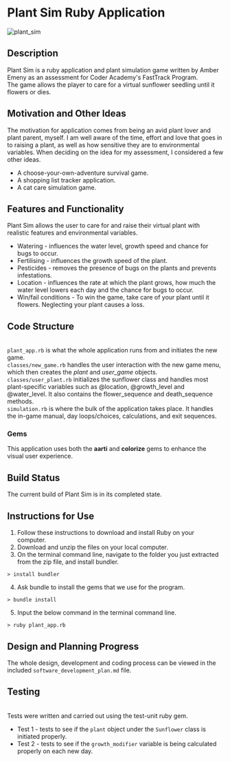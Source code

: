 # Plant Sim Ruby Application
![plant_sim](https://github.com/amberemeny/terminal_assignment/blob/master/images/plant_sim.gif?raw=true)
## Description
Plant Sim is a ruby application and plant simulation game written by Amber Emeny as an assessment for Coder Academy's FastTrack Program.
<br> The game allows the player to care for a virtual sunflower seedling until it flowers or dies. 

## Motivation and Other Ideas
The motivation for application comes from being an avid plant lover and plant parent, myself. I am well aware of the time, effort and love that goes in to raising a plant, as well as how sensitive they are to environmental variables. 
When deciding on the idea for my assessment, I considered a few other ideas.
- A choose-your-own-adventure survival game.
- A shopping list tracker application.
- A cat care simulation game.

## Features and Functionality
Plant Sim allows the user to care for and raise their virtual plant with realistic features and environmental variables.
+ Watering - influences the water level, growth speed and chance for bugs to occur.
+ Fertilising - influences the growth speed of the plant.
+ Pesticides - removes the presence of bugs on the plants and prevents infestations.
+ Location - influences the rate at which the plant grows, how much the water level lowers each day and the chance for bugs to occur.
+ Win/fail conditions - To win the game, take care of your plant until it flowers. Neglecting your plant causes a loss.
## Code Structure
<br> `plant_app.rb` is what the whole application runs from and initiates the new game.
<br> `classes/new_game.rb` handles the user interaction with the new game menu, which then creates the *plant* and *user_game* objects.
<br>`classes/user_plant.rb` initializes the sunflower class and handles most plant-specific variables such as @location, @growth_level and @water_level. It also contains the flower_sequence and death_sequence methods.
<br> `simulation.rb` is where the bulk of the application takes place. It handles the in-game manual, day loops/choices, calculations, and exit sequences.
### Gems
This application uses both the __aarti__ and __colorize__ gems to enhance the visual user experience.
## Build Status
The current build of Plant Sim is in its completed state.
## Instructions for Use
1. Follow these instructions to download and install Ruby on your computer.
2. Download and unzip the files on your local computer.
3. On the terminal command line, navigate to the folder you just extracted from the zip file, and install bundler.
```
> install bundler
```
4. Ask bundle to install the gems that we use for the program.
```
> bundle install
```
5. Input the below command in the terminal command line.
```
> ruby plant_app.rb
```

## Design and Planning Progress
 The whole design, development and coding process can be viewed in the included `software_development_plan.md` file.
## Testing
<br> Tests were written and carried out using the test-unit ruby gem. 
+ Test 1 - tests to see if the `plant` object under the `Sunflower` class is initiated properly.
+ Test 2 - tests to see if the `growth_modifier` variable is being calculated properly on each new day.
